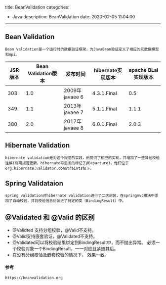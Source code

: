 title: BeanValidation
categories:
  - Java
description: BeanValidation
date: 2020-02-05 11:04:00
---

## Bean Validation
	Bean Validation是一个运行时的数据验证框架，为JavaBean验证定义了相应的元数据模型和Api。
|JSR版本|Bean Validation版本|发布时间|hibernate实现版本|apache BLal实现版本|
|-|-|-|-|-|
|303|1.0|2009年javaee 6|4.3.1.Final|0.5|
|349|1.1|2013年javaee 7|5.1.1.Final|1.1.1|
|380|2.0|2017年javaee 8|6.0.1.Final|2.0.3|

## Hibernate Validation
	hibernate validation是对这个规范的实践，他提供了相应的实现，并增加了一些其他校验注解(后期规范更新，hibernate将重复的标记了@Departure)，他们位于org.hibernate.validator.constraints包下。
## Spring Validataion
	spring validation对hibernate validation进行了二次封装，在springmvc模块中添加了自动校验，并将校验信息封装进了特定的类（BindingResult）中。
## @Validated 和 @Valid 的区别
- @Validted 支持分组校验，@Valid不支持。
- @Valid支持嵌套验证，@Validated不支持。
- @Validated可以将校验结果绑定到BindingResult中，而不抛出异常。
	必须一个校验对象一个BindingResult，一一对应且紧随其后。
- 在没有分组校验及嵌套校验的情况下， 效果一致。

#### 参考
	https://beanvalidation.org

